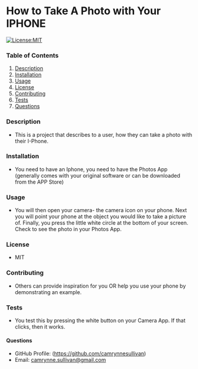 # How to Take A Photo with Your IPHONE

[![License:MIT](https://img.shields.io/badge/License-MIT-yellow.svg)](https://opensource.org/licenses/MIT)

### Table of Contents

1. [Description](#description)
2. [Installation](#installation)
3. [Usage](#usage)
4. [License](#license)
5. [Contributing](#contribution)
6. [Tests](#testing)
7. [Questions](#questions)

### Description

- This is a project that describes to a user, how they can take a photo with their I-Phone.

### Installation

- You need to have an Iphone, you need to have the Photos App (generally comes with your original software or can be downloaded from the APP Store)

### Usage

- You will then open your camera- the camera icon on your phone. Next you will point your phone at the object you would like to take a picture of. Finally, you press the little white circle at the bottom of your screen. Check to see the photo in your Photos App.

### License

- MIT

### Contributing

- Others can provide inspiration for you OR help you use your phone by demonstrating an example.

### Tests

- You test this by pressing the white button on your Camera App. If that clicks, then it works.

#### Questions

- GitHub Profile: (https://github.com/camrynnesullivan)
- Email: camrynne.sullivan@gmail.com

